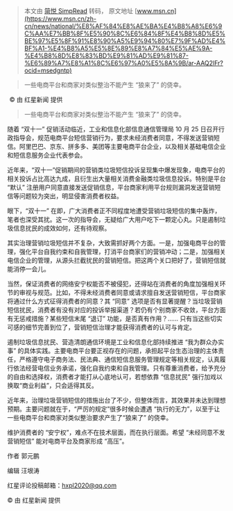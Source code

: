 > 本文由 [简悦 SimpRead](http://ksria.com/simpread/) 转码， 原文地址 [www.msn.cn](https://www.msn.cn/zh-cn/news/national/%E8%AF%84%E8%AE%BA%E4%B8%A8%E6%9C%AA%E7%BB%8F%E5%90%8C%E6%84%8F%E4%B8%8D%E5%BE%97%E5%8F%91%E8%90%A5%E9%94%80%E7%9F%AD%E4%BF%A1-%E4%B8%A5%E5%8E%89%E8%A7%84%E5%AE%9A-%E4%B8%8D%E8%83%BD%E9%81%AD%E9%81%87-%E6%89%A7%E8%A1%8C%E6%97%A0%E5%8A%9B/ar-AAQ2lFr?ocid=msedgntp)

> 一些电商平台和商家对类似整治不能产生 “狼来了” 的侥幸。

![](data:image/png;base64,iVBORw0KGgoAAAANSUhEUgAAAAEAAAABCAQAAAC1HAwCAAAAC0lEQVR42mNkYAAAAAYAAjCB0C8AAAAASUVORK5CYII=) © 由 红星新闻 提供

> 一些电商平台和商家对类似整治不能产生 “狼来了” 的侥幸。

随着 “双十一” 促销活动临近，工业和信息化部信息通信管理局 10 月 25 日召开行政指导会，规范电商平台短信营销行为，要求未经消费者同意，不得发送营销短信。阿里巴巴、京东、拼多多、美团等主要电商平台企业，以及相关基础电信企业和短信息服务企业代表参会。

近年来，“双十一”促销期间的营销类垃圾短信投诉呈现集中爆发现象，电商平台的相关投诉占比高达九成，且衍生出大量相关消费金融类垃圾信息投诉。特别是平台 “默认” 注册用户同意直接发送促销信息，平台商家利用平台规则漏洞发送营销短信等问题较为突出，明显侵害消费者权益。

眼下，“双十一” 在即，广大消费者正不同程度地遭受营销垃圾短信的集中轰炸，笔者也深受其扰。这一次的指导会，无疑给广大用户吃下一颗定心丸。只是遏制垃圾信息扰民的成效如何，还有待观察。

其实治理营销垃圾短信并不复杂，大致需抓好两个方面。一是，加强电商平台的管理，强化平台自我约束和自我管理，打消平台商家们的营销冲动；二是，加强相关电信企业的管理，从源头拦截扰民的营销短信。把这两个关口把好了，营销短信就能消停一会儿。

当然，保证消费者的网络安宁权能否不被侵犯，还得站在消费者的角度加强相关环节的审视与规范。比如，不得未经消费者同意或请求擅自发送营销短信，平台商家将通过什么方式征得消费者的同意？其 “同意” 选项是否有显著提醒？当垃圾营销短信扰民，消费者有没有对应的投诉举报渠道？若仍有个别商家不收敛，平台方面有无惩戒措施？某些短信末尾 “退订” 功能，是否真有作用？…… 只有当这些切实可感的细节完善到位了，营销短信治理才能获得消费者的认可与肯定。

遏制垃圾信息扰民、营造清朗通信环境是工业和信息化部持续推进 “我为群众办实事” 的具体实践。主要电商平台要正视存在的问题，承担起平台生态治理的主体责任，严格遵守电子商务法、民法典、通信短信息服务管理规定等相关规定，认真履行依法经营电信业务承诺，强化自我约束和自我管理。只有尊重消费者，给予充分的自由和选择权，消费者才能打从心底地认可，若想依靠 “信息扰民” 强行加戏以换取“商业利益”，只会适得其反。

近年来，治理垃圾营销短信的措施出台了不少，但整体而言，其效果并未达到理想预期。主要问题就在于，“严厉的规定”很多时候会遭遇 “执行的无力”，以至于让一些电商平台和商家对类似整治要求产生了“狼来了” 的侥幸。

维护消费者的 “安宁权”，难点不在技术层面，而在执行层面。希望 “未经同意不发营销短信” 能对电商平台及商家形成 “高压”。

作者 郭元鹏

编辑 汪垠涛

红星评论投稿邮箱：hxpl2020@qq.com

© 由 红星新闻 提供